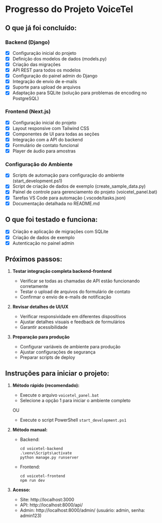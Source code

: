 # Progresso do Projeto VoiceTel

## O que já foi concluído:

### Backend (Django)
- [x] Configuração inicial do projeto
- [x] Definição dos modelos de dados (models.py)
- [x] Criação das migrações
- [x] API REST para todos os modelos
- [x] Configuração do painel admin do Django
- [x] Integração de envio de e-mails
- [x] Suporte para upload de arquivos
- [x] Adaptação para SQLite (solução para problemas de encoding no PostgreSQL)

### Frontend (Next.js)
- [x] Configuração inicial do projeto
- [x] Layout responsive com Tailwind CSS
- [x] Componentes de UI para todas as seções
- [x] Integração com a API do backend
- [x] Formulário de contato funcional
- [x] Player de áudio para amostras

### Configuração do Ambiente
- [x] Scripts de automação para configuração do ambiente (start_development.ps1)
- [x] Script de criação de dados de exemplo (create_sample_data.py)
- [x] Painel de controle para gerenciamento do projeto (voicetel_panel.bat)
- [x] Tarefas VS Code para automação (.vscode/tasks.json)
- [x] Documentação detalhada no README.md

## O que foi testado e funciona:
- [x] Criação e aplicação de migrações com SQLite
- [x] Criação de dados de exemplo
- [x] Autenticação no painel admin

## Próximos passos:
1. **Testar integração completa backend-frontend**
   - Verificar se todas as chamadas de API estão funcionando corretamente
   - Testar o upload de arquivos do formulário de contato
   - Confirmar o envio de e-mails de notificação

2. **Revisar detalhes de UI/UX**
   - Verificar responsividade em diferentes dispositivos
   - Ajustar detalhes visuais e feedback de formulários
   - Garantir acessibilidade

3. **Preparação para produção**
   - Configurar variáveis de ambiente para produção
   - Ajustar configurações de segurança
   - Preparar scripts de deploy

## Instruções para iniciar o projeto:

1. **Método rápido (recomendado):**
   - Execute o arquivo `voicetel_panel.bat`
   - Selecione a opção 1 para iniciar o ambiente completo
   
   OU
   
   - Execute o script PowerShell `start_development.ps1`

2. **Método manual:**
   - Backend:
     ```
     cd voicetel-backend
     .\venv\Scripts\activate
     python manage.py runserver
     ```
   
   - Frontend:
     ```
     cd voicetel-frontend
     npm run dev
     ```

3. **Acesso:**
   - Site: http://localhost:3000
   - API: http://localhost:8000/api/
   - Admin: http://localhost:8000/admin/ (usuário: admin, senha: admin123)
